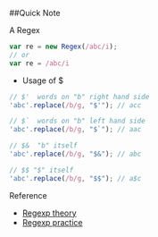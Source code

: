 ##Quick Note

A Regex
```js
var re = new Regex(/abc/i);
// or
var re = /abc/i

```

- Usage of $

```js
// $'  words on "b" right hand side
'abc'.replace(/b/g, "$'"); // acc

// $`  words on "b" left hand side
'abc'.replace(/b/g, "$`"); // aac

// $&  "b" itself
'abc'.replace(/b/g, "$&"); // abc

// $$ "$" itself
'abc'.replace(/b/g, "$$"); // a$c

```

Reference

- [Regexp theory](https://aotu.io/notes/2016/11/17/regexp-theory/)
- [Regexp practice](https://aotu.io/notes/2016/12/07/regexp-practice/?hmsr=toutiao.io&utm_medium=toutiao.io&utm_source=toutiao.io)
